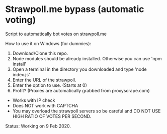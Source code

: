 # Strawpoll.me bypass (automatic voting)
Script to automatically bot votes on strawpoll.me

How to use it on Windows (for dummies):

1. Download/Clone this repo.
2. Node modules should be already installed. Otherwise you can use 'npm install'
3. Open a terminal in the directory you downloaded and type 'node index.js'
4. Enter the URL of the strawpoll.
5. Enter the option to use. (Starts at 0)
6. Profit? (Proxies are automatically grabbed from proxyscrape.com)

* Works with IP check
* Does NOT work with CAPTCHA
* You may overload the strawpoll servers so be careful and DO NOT USE HIGH RATIO OF VOTES PER SECOND. 

Status: Working on 9 Feb 2020.
